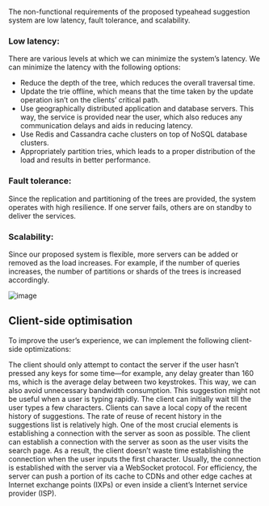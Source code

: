 The non-functional requirements of the proposed typeahead suggestion system are low latency, fault tolerance, and scalability.

### Low latency: 
There are various levels at which we can minimize the system’s latency. We can minimize the latency with the following options:

- Reduce the depth of the tree, which reduces the overall traversal time.
- Update the trie offline, which means that the time taken by the update operation isn’t on the clients’ critical path.
- Use geographically distributed application and database servers. This way, the service is provided near the user, which also reduces any communication delays and aids in reducing latency.
- Use Redis and Cassandra cache clusters on top of NoSQL database clusters.
- Appropriately partition tries, which leads to a proper distribution of the load and results in better performance.

### Fault tolerance: 
Since the replication and partitioning of the trees are provided, the system operates with high resilience. If one server fails, others are on standby to deliver the services.

### Scalability: 
Since our proposed system is flexible, more servers can be added or removed as the load increases. For example, if the number of queries increases, the number of partitions or shards of the trees is increased accordingly.

![image](https://user-images.githubusercontent.com/33947539/203210961-3aca32c5-0de4-4955-99e0-472813c93c0b.png)

## Client-side optimisation
To improve the user’s experience, we can implement the following client-side optimizations:

The client should only attempt to contact the server if the user hasn’t pressed any keys for some time—for example, any delay greater than 160 ms, which is the average delay between two keystrokes. This way, we can also avoid unnecessary bandwidth consumption. This suggestion might not be useful when a user is typing rapidly.
The client can initially wait till the user types a few characters.
Clients can save a local copy of the recent history of suggestions. The rate of reuse of recent history in the suggestions list is relatively high.
One of the most crucial elements is establishing a connection with the server as soon as possible. The client can establish a connection with the server as soon as the user visits the search page. As a result, the client doesn’t waste time establishing the connection when the user inputs the first character. Usually, the connection is established with the server via a WebSocket protocol.
For efficiency, the server can push a portion of its cache to CDNs and other edge caches at Internet exchange points (IXPs) or even inside a client’s Internet service provider (ISP).

